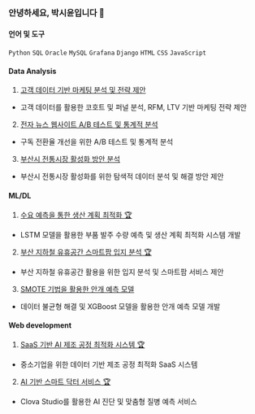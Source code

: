 ### 안녕하세요, 박시윤입니다 👋

#### 언어 및 도구
`Python` `SQL` `Oracle` `MySQL` `Grafana` `Django` `HTML` `CSS` `JavaScript`

#### Data Analysis
1. [고객 데이터 기반 마케팅 분석 및 전략 제안](https://github.com/s53uni/customer-project)
- 고객 데이터를 활용한 코호트 및 퍼널 분석, RFM, LTV 기반 마케팅 전략 제안

2. [전자 뉴스 웹사이트 A/B 테스트 및 통계적 분석](https://github.com/s53uni/abtest-project)
- 구독 전환율 개선을 위한 A/B 테스트 및 통계적 분석

3. [부산시 전통시장 활성화 방안 분석](https://github.com/s53uni/traditional-market)
- 부산시 전통시장 활성화를 위한 탐색적 데이터 분석 및 해결 방안 제안

#### ML/DL
1. [수요 예측을 통한 생산 계획 최적화 🏆](https://github.com/s53uni/prod-planning)
- LSTM 모델을 활용한 부품 발주 수량 예측 및 생산 계획 최적화 시스템 개발

2. [부산 지하철 유휴공간 스마트팜 입지 분석 🏆](https://github.com/s53uni/metro-farm)
- 부산 지하철 유휴공간 활용을 위한 입지 분석 및 스마트팜 서비스 제안

3. [SMOTE 기법을 활용한 안개 예측 모델](https://github.com/s53uni/weather-fog)
- 데이터 불균형 해결 및 XGBoost 모델을 활용한 안개 예측 모델 개발

#### Web development
1. [SaaS 기반 AI 제조 공정 최적화 시스템 🏆](https://github.com/s53uni/isix-project)
- 중소기업을 위한 데이터 기반 제조 공정 최적화 SaaS 시스템

2. [AI 기반 스마트 닥터 서비스 🏆](https://github.com/s53uni/smart-doctor)
- Clova Studio를 활용한 AI 진단 및 맞춤형 질병 예측 서비스
